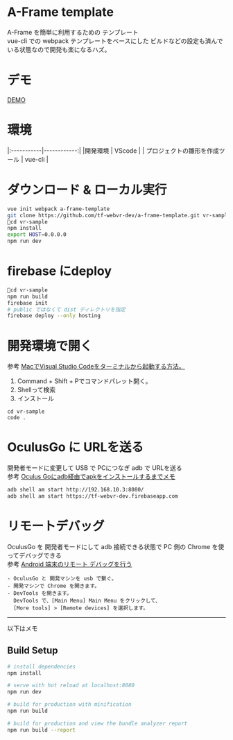 # A-Frame template
A-Frame を簡単に利用するための テンプレート  
vue-cli での webpack テンプレートをベースにした ビルドなどの設定も済んでいる状態なので開発も楽になるハズ。

# デモ
[DEMO](https://tf-webvr-dev.firebaseapp.com)

# 環境
|:-----------|------------:|
|開発環境 | VScode |
| プロジェクトの雛形を作成ツール | vue-cli |

# ダウンロード & ローカル実行

``` bash
vue init webpack a-frame-template
git clone https://github.com/tf-webvr-dev/a-frame-template.git vr-sample
cd vr-sample
npm install
export HOST=0.0.0.0
npm run dev
```

# firebase にdeploy

``` bash
cd vr-sample
npm run build
firebase init 
# public ではなくて dist ディレクトリを指定
firebase deploy --only hosting
```

# 開発環境で開く
参考 [MacでVisual Studio Codeをターミナルから起動する方法。](https://qiita.com/naru0504/items/c2ed8869ffbf7682cf5c#mac%E3%81%A7visual-studio-code%E3%82%92%E3%82%BF%E3%83%BC%E3%83%9F%E3%83%8A%E3%83%AB%E3%81%8B%E3%82%89%E8%B5%B7%E5%8B%95%E3%81%99%E3%82%8B%E6%96%B9%E6%B3%95)

1. Command + Shift + Pでコマンドパレット開く。
2. Shellって検索
3. インストール

```
cd vr-sample
code .
```

# OculusGo に URLを送る 
開発者モードに変更して USB で PCにつなぎ adb で URLを送る  
参考 [Oculus Goにadb経由でapkをインストールするまでメモ](http://htkb.hateblo.jp/entry/2018/05/10/212623)

``` bash
adb shell am start http://192.168.10.3:8080/
adb shell am start https://tf-webvr-dev.firebaseapp.com
```

# リモートデバッグ
OculusGo を 開発者モードにして adb 接続できる状態で PC 側の Chrome を使ってデバッグできる  
参考 [Android 端末のリモート デバッグを行う](https://developers.google.com/web/tools/chrome-devtools/remote-debugging/?hl=ja)

```
- OculusGo と 開発マシンを usb で繋ぐ。
- 開発マシンで Chrome を開きます。
- DevTools を開きます。
  DevTools で、[Main Menu] Main Menu をクリックして、
  [More tools] > [Remote devices] を選択します。
```

-----
以下はメモ
## Build Setup

``` bash
# install dependencies
npm install

# serve with hot reload at localhost:8080
npm run dev

# build for production with minification
npm run build

# build for production and view the bundle analyzer report
npm run build --report
```
